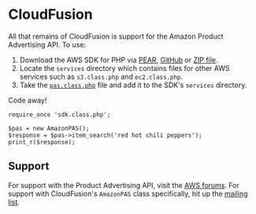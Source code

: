 # CloudFusion

All that remains of CloudFusion is support for the Amazon Product Advertising API. To use:

1. Download the AWS SDK for PHP via <a href="http://pear.amazonwebservices.com">PEAR</a>, <a href="http://github.com/amazonwebservices/aws-sdk-for-php">GitHub</a> or <a href="http://aws.amazon.com/sdkforphp">ZIP file</a>.
2. Locate the `services` directory which contains files for other AWS services such as `s3.class.php` and `ec2.class.php`.
3. Take the <a href="blob/master/services/pas.class.php"><code>pas.class.php</code></a> file and add it to the SDK's `services` directory.

Code away!

	require_once 'sdk.class.php';

	$pas = new AmazonPAS();
	$response = $pas->item_search('red hot chili peppers');
	print_r($response);


## Support

For support with the Product Advertising API, visit the [AWS forums](https://forums.aws.amazon.com/forum.jspa?forumID=9). For support with CloudFusion's `AmazonPAS` class specifically, hit up the [mailing list](http://groups.google.com/group/cloudfusion).
